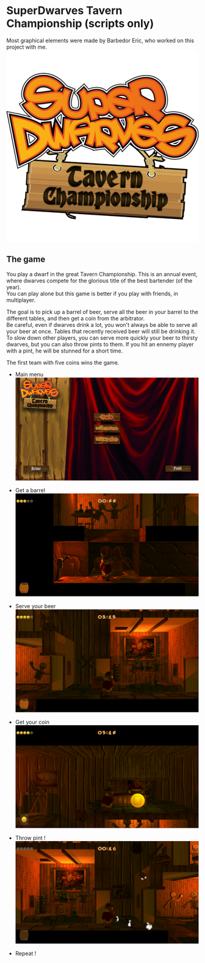 # SuperDwarves Tavern Championship (scripts only)

Most graphical elements were made by Barbedor Eric, who worked on this project with me.  
![Alt text](Illustrations/Logo.png)

## The game
You play a dwarf in the great Tavern Championship. This is an annual event, where dwarves compete for the glorious title of the best bartender (of the year).  
You can play alone but this game is better if you play with friends, in multiplayer.

The goal is to pick up a barrel of beer, serve all the beer in your barrel to the different tables, and then get a coin from the arbitrator.  
Be careful, even if dwarves drink a lot, you won't always be able to serve all your beer at once. Tables that recently received beer will still be drinking it.
To slow down other players, you can serve more quickly your beer to thirsty dwarves, but you can also throw pints to them. If you hit an ennemy player with a pint, he will be stunned for a short time.

The first team with five coins wins the game.

- Main menu
![Alt text](Illustrations/SDTC-MainMenu.png)

- Get a barrel
![Alt text](Illustrations/SDTC-GetBeer.png)

- Serve your beer
![Alt text](Illustrations/SDTC-ServeBeer.png)

- Get your coin
![Alt text](Illustrations/SDTC-GetCoin.png)

- Throw pint !
![Alt text](Illustrations/SDTC-ThrowPint.png)

- Repeat !